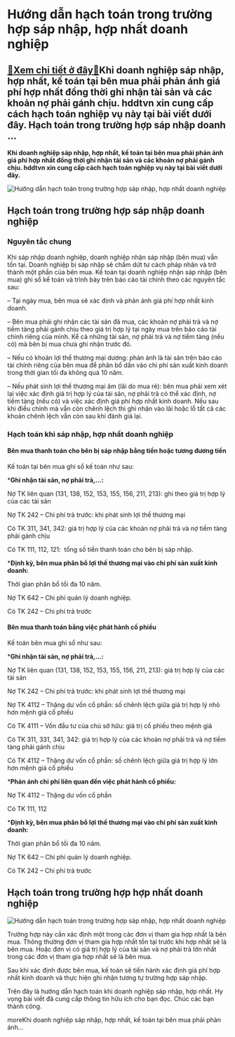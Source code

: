 Hướng dẫn hạch toán trong trường hợp sáp nhập, hợp nhất doanh nghiệp
====================================================================

[:gift:Xem chi tiết ở đây:gift:](https://hddtvn.com/huong-dan-hach-toan-trong-truong-hop-sap-nhap-hop-nhat-doanh-nghiep/)Khi doanh nghiệp sáp nhập, hợp nhất, kế toán tại bên mua phải phản ánh giá phí hợp nhất đồng thời ghi nhận tài sản và các khoản nợ phải gánh chịu. hddtvn xin cung cấp cách hạch toán nghiệp vụ này tại bài viết dưới đây. Hạch toán trong trường hợp sáp nhập doanh …
----------------------------------------------------------------------------------------------------------------------------------------------------------------------------------------------------------------------------------------------------------------------

**Khi doanh nghiệp sáp nhập, hợp nhất, kế toán tại bên mua phải phản ánh giá phí hợp nhất đồng thời ghi nhận tài sản và các khoản nợ phải gánh chịu. hddtvn xin cung cấp cách hạch toán nghiệp vụ này tại bài viết dưới đây.**


![Hướng dẫn hạch toán trong trường hợp sáp nhập, hợp nhất doanh nghiệp](https://hddtvn.com/wp-content/uploads/2021/01/NhE1BBAFng-C491iE1BB81u-cE1BAA7n-biE1BABFt-vE1BB81-sC3A1p-nhE1BAADp-doanh-nghiE1BB87p.png "Hướng dẫn hạch toán trong trường hợp sáp nhập, hợp nhất doanh nghiệp")


Hạch toán trong trường hợp sáp nhập doanh nghiệp
------------------------------------------------


### Nguyên tắc chung


Khi sáp nhập doanh nghiệp, doanh nghiệp nhận sáp nhập (bên mua) vẫn tồn tại. Doanh nghiệp bị sáp nhập sẽ chấm dứt tư cách pháp nhân và trở thành một phần của bên mua. Kế toán tại doanh nghiệp nhận sáp nhập (bên mua) ghi sổ kế toán và trình bày trên báo cáo tài chính theo các nguyên tắc sau:


– Tại ngày mua, bên mua sẽ xác định và phản ánh giá phí hợp nhất kinh doanh.


– Bên mua phải ghi nhận các tài sản đã mua, các khoản nợ phải trả và nợ tiềm tàng phải gánh chịu theo giá trị hợp lý tại ngày mua trên báo cáo tài chính riêng của mình. Kể cả những tài sản, nợ phải trả và nợ tiềm tàng (nếu có) mà bên bị mua chưa ghi nhận trước đó.


– Nếu có khoản lợi thế thương mại dương: phản ánh là tài sản trên báo cáo tài chính riêng của bên mua để phân bổ dần vào chi phí sản xuất kinh doanh trong thời gian tối đa không quá 10 năm.


– Nếu phát sinh lợi thế thương mại âm (lãi do mua rẻ): bên mua phải xem xét lại việc xác định giá trị hợp lý của tài sản, nợ phải trả có thể xác định, nợ tiềm tàng (nếu có) và việc xác định giá phí hợp nhất kinh doanh. Nếu sau khi điều chỉnh mà vẫn còn chênh lệch thì ghi nhận vào lãi hoặc lỗ tất cả các khoản chênh lệch vẫn còn sau khi đánh giá lại.


### Hạch toán khi sáp nhập, hợp nhất doanh nghiệp


#### Bên mua thanh toán cho bên bị sáp nhập bằng tiền hoặc tương đương tiền


Kế toán tại bên mua ghi sổ kế toán như sau:


***Ghi nhận tài sản, nợ phải trả,…:**


Nợ TK liên quan (131, 138, 152, 153, 155, 156, 211, 213): ghi theo giá trị hợp lý của các tài sản


Nợ TK 242 – Chi phí trả trước: khi phát sinh lợi thế thương mại


Có TK 311, 341, 342: giá trị hợp lý của các khoản nợ phải trả và nợ tiềm tàng phải gánh chịu


Có TK 111, 112, 121:  tổng số tiền thanh toán cho bên bị sáp nhập.


***Định kỳ, bên mua phân bổ lợi thế thương mại vào chi phí sản xuất kinh doanh:**


Thời gian phân bổ tối đa 10 năm.


Nợ TK 642 – Chi phí quản lý doanh nghiệp.


Có TK 242 – Chi phí trả trước


#### Bên mua thanh toán bằng việc phát hành cố phiếu


Kế toán bên mua ghi sổ như sau:


***Ghi nhận tài sản, nợ phải trả,…:**


Nợ TK liên quan (131, 138, 152, 153, 155, 156, 211, 213): giá trị hợp lý của các tài sản


Nợ TK 242 – Chi phí trả trước: khi phát sinh lợi thế thương mại


Nợ TK 4112 – Thặng dư vốn cổ phần: số chênh lệch giữa giá trị hợp lý nhỏ hơn mệnh giá cổ phiếu


Có TK 4111 – Vốn đầu tư của chủ sở hữu: giá trị cổ phiếu theo mệnh giá


Có TK 311, 331, 341, 342: giá trị hợp lý của các khoản nợ phải trả và nợ tiềm tàng phải gánh chịu


Có TK 4112 – Thặng dư vốn cổ phần: số chênh lệch giữa giá trị hợp lý lớn hơn mệnh giá cổ phiếu


***Phản ánh chi phí liên quan đến việc phát hành cổ phiếu:**


Nợ TK 4112 – Thặng dư vốn cổ phần


Có TK 111, 112


***Định kỳ, bên mua phân bổ lợi thế thương mại vào chi phí sản xuất kinh doanh:**


Thời gian phân bổ tối đa 10 năm.


Nợ TK 642 – Chi phí quản lý doanh nghiệp.


Có TK 242 – Chi phí trả trước


Hạch toán trong trường hợp hợp nhất doanh nghiệp
------------------------------------------------


![Hướng dẫn hạch toán trong trường hợp sáp nhập, hợp nhất doanh nghiệp](https://hddtvn.com/wp-content/uploads/2021/01/thanh-lap-cong-ty-co-phan-dua-tren-co-so-chia-tach-hop-nhat-sap-nhap_aazo.jpg "Hướng dẫn hạch toán trong trường hợp sáp nhập, hợp nhất doanh nghiệp")


Trường hợp này cần xác định một trong các đơn vị tham gia hợp nhất là bên mua. Thông thường đơn vị tham gia hợp nhất tồn tại trước khi hợp nhất sẽ là bên mua. Hoặc đơn vị có giá trị hợp lý của tài sản và nợ phải trả lớn nhất trong các đơn vị tham gia hợp nhất sẽ là bên mua.


Sau khi xác định được bên mua, kế toán sẽ tiến hành xác định giá phí hợp nhất kinh doanh và thực hiện ghi nhận tương tự trường hợp sáp nhập.


Trên đây là hướng dẫn hạch toán khi doanh nghiệp sáp nhập, hợp nhất. Hy vọng bài viết đã cung cấp thông tin hữu ích cho bạn đọc. Chúc các bạn thành công.


moreKhi doanh nghiệp sáp nhập, hợp nhất, kế toán tại bên mua phải phản ánh…


